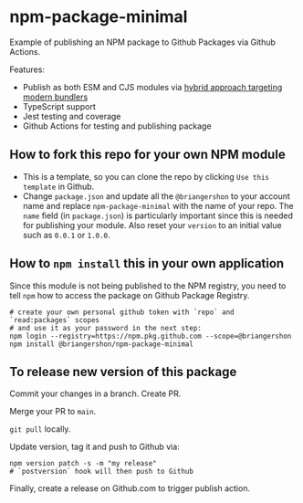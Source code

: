 # npm-package-minimal

Example of publishing an NPM package to Github Packages via Github Actions.

Features:
- Publish as both ESM and CJS modules via [hybrid approach targeting modern bundlers](https://2ality.com/2019/10/hybrid-npm-packages.html#option-4%3A-bare-import-esm%2C-deep-import-commonjs-with-.mjs-and-.cjs)
- TypeScript support
- Jest testing and coverage
- Github Actions for testing and publishing package

## How to fork this repo for your own NPM module

- This is a template, so you can clone the repo by clicking `Use this template` in Github.
- Change `package.json` and update all the `@briangershon` to your account name and replace `npm-package-minimal` with the name of your repo. The `name` field (in `package.json`) is particularly important since this is needed for publishing your module. Also reset your `version` to an initial value such as `0.0.1` or `1.0.0`.

## How to `npm install` this in your own application

Since this module is not being published to the NPM registry, you need to tell `npm` how to access the package on Github Package Registry.

    # create your own personal github token with `repo` and `read:packages` scopes
    # and use it as your password in the next step:
    npm login --registry=https://npm.pkg.github.com --scope=@briangershon
    npm install @briangershon/npm-package-minimal

## To release new version of this package

Commit your changes in a branch. Create PR.

Merge your PR to `main`.

`git pull` locally.

Update version, tag it and push to Github via:

    npm version patch -s -m "my release"
    # `postversion` hook will then push to Github

Finally, create a release on Github.com to trigger publish action.
